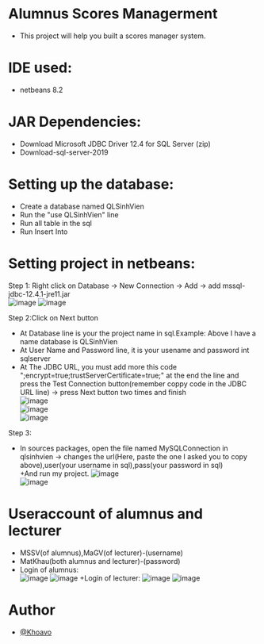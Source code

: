 # Alumnus Scores Managerment
+ This project will help you built a scores manager system.
# IDE used:
+  netbeans 8.2
# JAR Dependencies:
  + Download Microsoft JDBC Driver 12.4 for SQL Server (zip)
  + Download-sql-server-2019
# Setting up the database:
  + Create a database named QLSinhVien  
  + Run the "use QLSinhVien" line  
  + Run all table in the sql  
  + Run Insert Into  
# Setting project in netbeans:
   Step 1: Right click on Database -> New Connection -> Add -> add mssql-jdbc-12.4.1-jre11.jar        
  ![image](https://github.com/Khoavo26042004/AlumnusScoresManagerment/assets/154489298/33f8949d-9a11-44a8-818a-df35917d8b40) 
  ![image](https://github.com/Khoavo26042004/AlumnusScoresManagerment/assets/154489298/21397bed-b151-42a4-9223-1437dd8fbca4)  
  
   Step 2:Click on Next button  
  + At Database line is your the project name in sql.Example: Above I have a name database is QLSinhVien  
  + At User Name and Password line, it is your usename and password int sqlserver  
  + At The JDBC URL, you must add more this code ";encrypt=true;trustServerCertificate=true;" at the end the line and press the Test Connection button(remember coppy code in the JDBC URL line) -> press Next button two times and finish   
    ![image](https://github.com/Khoavo26042004/AlumnusScoresManagerment/assets/154489298/84eae431-2bde-421f-a5ed-9c45b1c60593)  
    ![image](https://github.com/Khoavo26042004/AlumnusScoresManagerment/assets/154489298/58f1cd06-2a2d-48ac-b6b6-d88f26075861)  
    ![image](https://github.com/Khoavo26042004/AlumnusScoresManagerment/assets/154489298/c268baf3-8654-4894-8662-97855353edfd)  

  Step 3: 
  + In sources packages, open the file named MySQLConnection in qlsinhvien -> changes the url(Here, paste the one I asked you to copy above),user(your username in sql),pass(your password in sql)  
  +And run my project.
![image](https://github.com/Khoavo26042004/AlumnusScoresManagerment/assets/154489298/ad1244b1-8ca6-485c-9a66-159e5634f8f9)  
![image](https://github.com/Khoavo26042004/AlumnusScoresManagerment/assets/154489298/35a82c4f-a344-4432-ad3d-c04d359efe48)  

# Useraccount of alumnus and lecturer 
  + MSSV(of alumnus),MaGV(of lecturer)-(username)
  + MatKhau(both alumnus and lecturer)-(password)
  + Login of alumnus:  
  ![image](https://github.com/Khoavo26042004/AlumnusScoresManagerment/assets/154489298/f9ed7d79-2e4d-4693-8b17-cde46ff2affd)
  ![image](https://github.com/Khoavo26042004/AlumnusScoresManagerment/assets/154489298/db1e7c7e-1dd3-413b-893b-d20c4186acfa)
  +Login of lecturer:
  ![image](https://github.com/Khoavo26042004/AlumnusScoresManagerment/assets/154489298/82451fee-4632-4bb1-89af-6c1e494e5f77)
  ![image](https://github.com/Khoavo26042004/AlumnusScoresManagerment/assets/154489298/ca533f5f-da4d-4f84-9686-8bf6682e2246)

# Author
- [@Khoavo](https://github.com/Khoavo26042004)

   
  


